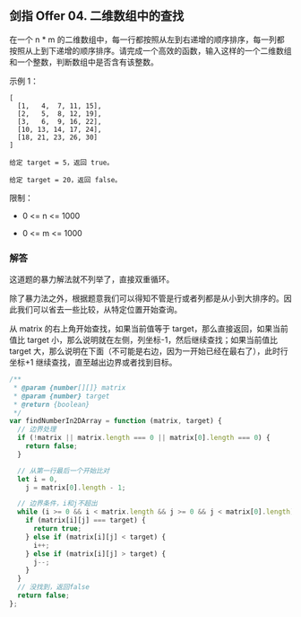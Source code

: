 ## 剑指 Offer 04. 二维数组中的查找

在一个 n \* m 的二维数组中，每一行都按照从左到右递增的顺序排序，每一列都按照从上到下递增的顺序排序。请完成一个高效的函数，输入这样的一个二维数组和一个整数，判断数组中是否含有该整数。

示例 1：

```
[
  [1,   4,  7, 11, 15],
  [2,   5,  8, 12, 19],
  [3,   6,  9, 16, 22],
  [10, 13, 14, 17, 24],
  [18, 21, 23, 26, 30]
]

给定 target = 5，返回 true。

给定 target = 20，返回 false。

```

限制：

- 0 <= n <= 1000

- 0 <= m <= 1000

### 解答

这道题的暴力解法就不列举了，直接双重循环。

除了暴力法之外，根据题意我们可以得知不管是行或者列都是从小到大排序的。因此我们可以省去一些比较，从特定位置开始查询。

从 matrix 的右上角开始查找，如果当前值等于 target，那么直接返回，如果当前值比 target 小，那么说明就在左侧，列坐标-1，然后继续查找；如果当前值比 target 大，那么说明在下面（不可能是右边，因为一开始已经在最右了），此时行坐标+1 继续查找，直至越出边界或者找到目标。

```javascript
/**
 * @param {number[][]} matrix
 * @param {number} target
 * @return {boolean}
 */
var findNumberIn2DArray = function (matrix, target) {
  // 边界处理
  if (!matrix || matrix.length === 0 || matrix[0].length === 0) {
    return false;
  }

  // 从第一行最后一个开始比对
  let i = 0,
    j = matrix[0].length - 1;

  // 边界条件，i和j不超出
  while (i >= 0 && i < matrix.length && j >= 0 && j < matrix[0].length) {
    if (matrix[i][j] === target) {
      return true;
    } else if (matrix[i][j] < target) {
      i++;
    } else if (matrix[i][j] > target) {
      j--;
    }
  }
  // 没找到，返回false
  return false;
};
```
